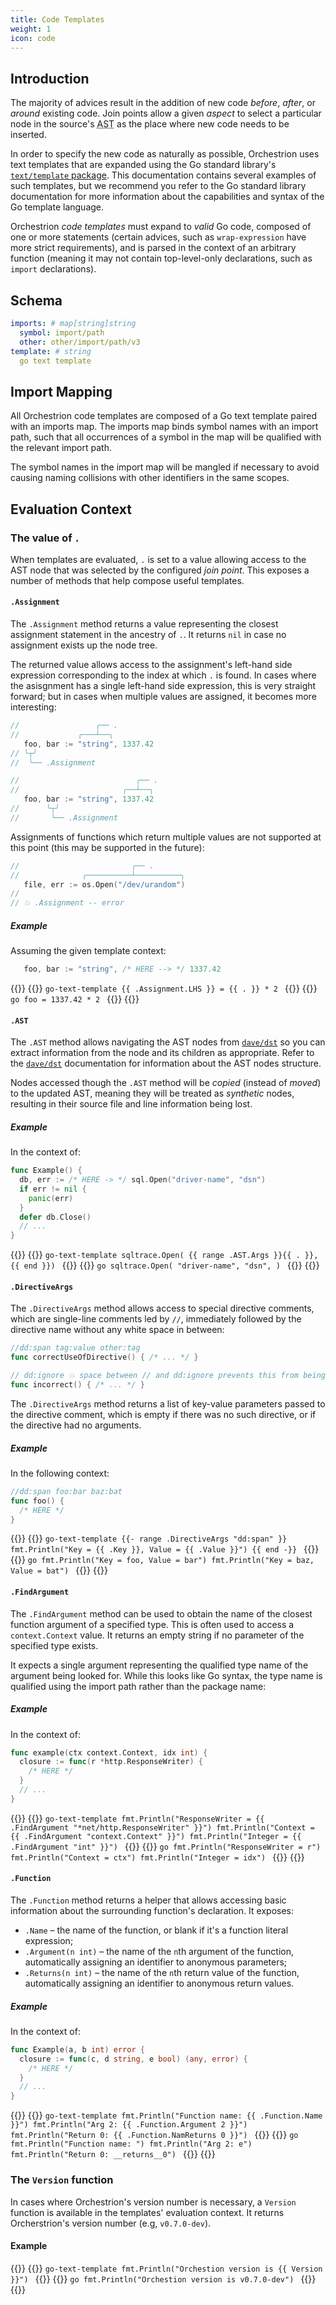 ```yaml
---
title: Code Templates
weight: 1
icon: code
---
```


## Introduction

The majority of advices result in the addition of new code _before_, _after_, or
_around_ existing code. Join points allow a given _aspect_ to select a
particular node in the source's <abbr title="Abstract Syntax Tree">AST</abbr> as
the place where new code needs to be inserted.

In order to specify the new code as naturally as possible, Orchestrion uses text
templates that are expanded using the Go standard library's
[`text/template` package][go-text-template]. This documentation contains several
examples of such templates, but we recommend you refer to the Go standard
library documentation for more information about the capabilities and syntax of
the Go template language.

Orchestrion _code templates_ must expand to _valid_ Go code, composed of one or
more statements (certain advices, such as `wrap-expression` have more strict
requirements), and is parsed in the context of an arbitrary function (meaning it
may not contain top-level-only declarations, such as `import` declarations).

## Schema

```yaml
imports: # map[string]string
  symbol: import/path
  other: other/import/path/v3
template: # string
  go text template
```

## Import Mapping

All Orchestrion code templates are composed of a Go text template paired with an
imports map. The imports map binds symbol names with an import path, such that
all occurrences of a symbol in the map will be qualified with the relevant
import path.

The symbol names in the import map will be mangled if necessary to avoid causing
naming collisions with other identifiers in the same scopes.

## Evaluation Context

### The value of `.`

When templates are evaluated, `.` is set to a value allowing access to the AST
node that was selected by the configured _join point_. This exposes a number of
methods that help compose useful templates.

#### `.Assignment`

The `.Assignment` method returns a value representing the closest assignment
statement in the ancestry of `.`. It returns `nil` in case no assignment exists
up the node tree.

The returned value allows access to the assignment's left-hand side expression
corresponding to the index at which `.` is found. In cases where the asisgnment
has a single left-hand side expression, this is very straight forward; but in
cases when multiple values are assigned, it becomes more interesting:

```go
//                 ╭── .
//             ╭───┴──╮
   foo, bar := "string", 1337.42
// ╰┬╯
//  ╰── .Assignment

//                          ╭── .
//                       ╭──┴──╮
   foo, bar := "string", 1337.42
//      ╰┬╯
//       ╰── .Assignment
```

Assignments of functions which return multiple values are not supported at this
point (this may be supported in the future):

```go
//                         ╭── .
//              ╭──────────┴──────────╮
   file, err := os.Open("/dev/urandom")
//
// 💥 .Assignment -- error
```

##### Example

Assuming the given template context:
```go
   foo, bar := "string", /* HERE --> */ 1337.42
```

{{<tabs items="Template,Expanded">}}
  {{<tab>}}
    ```go-text-template
    {{ .Assignment.LHS }} = {{ . }} * 2
    ```
  {{</tab>}}
  {{<tab>}}
    ```go
    foo = 1337.42 * 2
    ```
  {{</tab>}}
{{</tabs>}}


#### `.AST`

The `.AST` method allows navigating the AST nodes from [`dave/dst`][dave-dst] so
you can extract information from the node and its children as appropriate. Refer
to the [`dave/dst`][dave-dst] documentation for information about the AST nodes
structure.

Nodes accessed though the `.AST` method will be _copied_ (instead of _moved_) to
the updated AST, meaning they will be treated as _synthetic_ nodes, resulting in
their source file and line information being lost.

##### Example

In the context of:
```go
func Example() {
  db, err := /* HERE -> */ sql.Open("driver-name", "dsn")
  if err != nil {
    panic(err)
  }
  defer db.Close()
  // ...
}
```

{{<tabs items="Template,Expanded">}}
  {{<tab>}}
    ```go-text-template
    sqltrace.Open(
      {{ range .AST.Args }}{{ . }},
    {{ end }})
    ```
  {{</tab>}}
  {{<tab>}}
    ```go
    sqltrace.Open(
      "driver-name",
      "dsn",
    )
    ```
  {{</tab>}}
{{</tabs>}}

#### `.DirectiveArgs`

The `.DirectiveArgs` method allows access to special directive comments, which are
single-line comments led by `//`, immediately followed by the directive name
without any white space in between:

```go
//dd:span tag:value other:tag
func correctUseOfDirective() { /* ... */ }

// dd:ignore 💥 space between // and dd:ignore prevents this from being a directive
func incorrect() { /* ... */ }
```

The `.DirectiveArgs` method returns a list of key-value parameters passed to the
directive comment, which is empty if there was no such directive, or if the
directive had no arguments.

##### Example

In the following context:
```go
//dd:span foo:bar baz:bat
func foo() {
  /* HERE */
}
```

{{<tabs items="Template,Expanded">}}
  {{<tab>}}
    ```go-text-template
    {{- range .DirectiveArgs "dd:span" }}
    fmt.Println("Key = {{ .Key }}, Value = {{ .Value }}")
    {{ end -}}
    ```
  {{</tab>}}
  {{<tab>}}
    ```go
    fmt.Println("Key = foo, Value = bar")
    fmt.Println("Key = baz, Value = bat")
    ```
  {{</tab>}}
{{</tabs>}}

#### `.FindArgument`

The `.FindArgument` method can be used to obtain the name of the closest
function argument of a specified type. This is often used to access a
`context.Context` value. It returns an empty string if no parameter of the
specified type exists.

It expects a single argument representing the qualified type name of the
argument being looked for. While this looks like Go syntax, the type name is
qualified using the import path rather than the package name:

##### Example

In the context of:
```go
func example(ctx context.Context, idx int) {
  closure := func(r *http.ResponseWriter) {
    /* HERE */
  }
  // ...
}
```

{{<tabs items="Template,Expanded">}}
  {{<tab>}}
    ```go-text-template
    fmt.Println("ResponseWriter = {{ .FindArgument "*net/http.ResponseWriter" }}")
    fmt.Println("Context = {{ .FindArgument "context.Context" }}")
    fmt.Println("Integer = {{ .FindArgument "int" }}")
    ```
  {{</tab>}}
  {{<tab>}}
    ```go
    fmt.Println("ResponseWriter = r")
    fmt.Println("Context = ctx")
    fmt.Println("Integer = idx")
    ```
  {{</tab>}}
{{</tabs>}}

#### `.Function`

The `.Function` method returns a helper that allows accessing basic information
about the surrounding function's declaration. It exposes:
- `.Name` &ndash; the name of the function, or blank if it's a function literal
  expression;
- `.Argument(n int)` &ndash; the name of the `n`th argument of the function,
  automatically assigning an identifier to anonymous parameters;
- `.Returns(n int)` &ndash; the name of the `n`th return value of the function,
  automatically assigning an identifier to anonymous return values.

##### Example

In the context of:
```go
func Example(a, b int) error {
  closure := func(c, d string, e bool) (any, error) {
    /* HERE */
  }
  // ...
}
```

{{<tabs items="Template,Expanded">}}
  {{<tab>}}
    ```go-text-template
    fmt.Println("Function name: {{ .Function.Name }}")
    fmt.Println("Arg 2: {{ .Function.Argument 2 }}")
    fmt.Println("Return 0: {{ .Function.NamReturns 0 }}")
    ```
  {{</tab>}}
  {{<tab>}}
    ```go
    fmt.Println("Function name: ")
    fmt.Println("Arg 2: e")
    fmt.Println("Return 0: __returns__0")
    ```
  {{</tab>}}
{{</tabs>}}


### The `Version` function

In cases where Orchestrion's version number is necessary, a `Version` function
is available in the templates' evaluation context. It returns Orcherstrion's
version number (e.g, `v0.7.0-dev`).

#### Example

{{<tabs items="Template,Expanded">}}
  {{<tab>}}
    ```go-text-template
    fmt.Println("Orchestion version is {{ Version }}")
    ```
  {{</tab>}}
  {{<tab>}}
    ```go
    fmt.Println("Orchestion version is v0.7.0-dev")
    ```
  {{</tab>}}
{{</tabs>}}

<!-- References -->
[go-text-template]: https://pkg.go.dev/text/template
[dave-dst]: https://pkg.go.dev/github.com/dave/dst#Node
